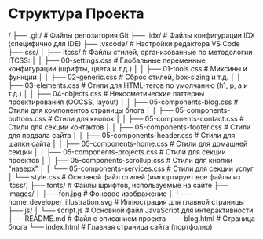 # Структура Проекта

/
├── .git/                     # Файлы репозитория Git
├── .idx/                     # Файлы конфигурации IDX (специфично для IDE)
├── .vscode/                  # Настройки редактора VS Code
├── css/
│   ├── itcss/                # Файлы стилей, организованные по методологии ITCSS:
│   │   ├── 00-settings.css      # Глобальные переменные, конфигурации (шрифты, цвета и т.д.)
│   │   ├── 01-tools.css         # Миксины и функции
│   │   ├── 02-generic.css       # Сброс стилей, box-sizing и т.д.
│   │   ├── 03-elements.css      # Стили для HTML-тегов по умолчанию (h1, p, a и т.д.)
│   │   ├── 04-objects.css       # Некосметические паттерны проектирования (OOCSS, layout)
│   │   ├── 05-components-blog.css # Стили для компонентов страницы блога
│   │   ├── 05-components-buttons.css # Стили для кнопок
│   │   ├── 05-components-contact.css # Стили для секции контактов
│   │   ├── 05-components-footer.css # Стили для подвала сайта
│   │   ├── 05-components-header.css # Стили для шапки сайта
│   │   ├── 05-components-home.css   # Стили для домашней секции
│   │   ├── 05-components-projects.css # Стили для секции проектов
│   │   ├── 05-components-scrollup.css # Стили для кнопки "наверх"
│   │   └── 05-components-services.css # Стили для секции услуг
│   └── style.css             # Основной файл стилей (импортирует все файлы из itcss/)
├── fonts/                    # Файлы шрифтов, используемые на сайте
├── images/
│   ├── fon.jpg               # Фоновое изображение
│   └── home_developer_illustration.svg # Иллюстрация для главной страницы
├── js/
│   └── script.js             # Основной файл JavaScript для интерактивности
├── README.md                 # Файл с описанием проекта
├── blog.html                 # Страница блога
└── index.html                # Главная страница сайта (портфолио)
